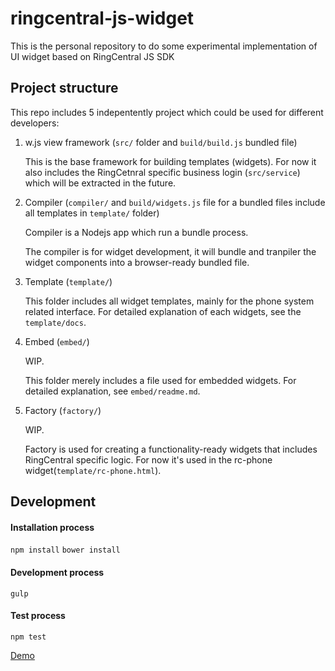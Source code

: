 # ringcentral-js-widget
This is the personal repository to do some experimental implementation of UI widget based on RingCentral JS SDK

## Project structure

This repo includes 5 indepentently project which could be used for different developers:

1. w.js view framework (`src/` folder and `build/build.js` bundled file)

   This is the base framework for building templates (widgets). For now it also includes the RingCetnral specific business login (`src/service`) which will be extracted in the future.

2. Compiler (`compiler/` and `build/widgets.js` file for a bundled files include all templates in `template/` folder)

   Compiler is a Nodejs app which run a bundle process.

   The compiler is for widget development, it will bundle and tranpiler the widget components into a browser-ready bundled file.

3. Template (`template/`)

   This folder includes all widget templates, mainly for the phone system related interface. For detailed explanation of each widgets, see the `template/docs`.

4. Embed (`embed/`)

   WIP.

   This folder merely includes a file used for embedded widgets. For detailed explanation, see `embed/readme.md`.

5. Factory (`factory/`)

   WIP.

   Factory is used for creating a functionality-ready widgets that includes RingCentral specific logic. For now it's used in the rc-phone widget(`template/rc-phone.html`).

## Development
#### Installation process
`npm install`
`bower install`
#### Development process
`gulp`
#### Test process
`npm test`

[Demo](http://lingforcc.github.io/ringcentral-js-widget/demo/fancy.html)

